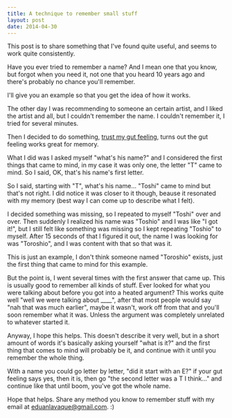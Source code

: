 ```yaml
---
title: A technique to remember small stuff
layout: post
date: 2014-04-30
---
```


This post is to share something that I've found quite useful, and seems to work
quite consistently.

Have you ever tried to remember a name? And I mean one that you know, but forgot
when you need it, not one that you heard 10 years ago and there's probably no
chance you'll remember.

I'll give you an example so that you get the idea of how it works.

The other day I was recommending to someone an certain artist, and I liked the
artist and all, but I couldn't remember the name. I couldn't remember it,
I tried for several minutes.

Then I decided to do something, [trust my gut
feeling](http://eduantech.com/2014/04/wtgfifm.html), turns out the gut feeling
works great for memory.

What I did was I asked myself "what's his name?" and I considered the first
things that came to mind, in my case it was only one, the letter "T" came to
mind. So I said, OK, that's his name's first letter.

So I said, starting with "T", what's his name... "Toshi" came to mind but that's
not right. I did notice it was closer to it though, beause it resonated with my
memory (best way I can come up to describe what I felt).

I decided something was missing, so I repeated to myself "Toshi" over and over.
Then suddenly I realized his name was "Toshio" and I was like "I got it!", but
I still felt like something was missing so I kept repeating "Toshio" to myself.
After 15 seconds of that I figured it out, the name I was looking for was
"Toroshio", and I was content with that so that was it.

This is just an example, I don't think someone named "Toroshio" exists, just the
first thing that came to mind for this example.

But the point is, I went several times with the first answer that came up. This
is usually good to remember all kinds of stuff. Ever looked for what you were
talking about before you got into a heated argument? This works quite well "well
we were talking about ____", after that most people would say "nah that was much
earlier", maybe it wasn't, work off from that and you'll soon remember what it
was. Unless the argument was completely unrelated to whatever started it.

Anyway, I hope this helps. This doesn't describe it very well, but in a short
amount of words it's basically asking yourself "what is it?" and the first thing
that comes to mind will probably be it, and continue with it until you remember
the whole thing.

With a name you could go letter by letter, "did it start with an E?" if your gut
feeling says yes, then it is, then go "the second letter was a T I think..." and
continue like that until boom, you've got the whole name.

Hope that helps. Share any method you know to remember stuff with my email at
<eduanlavaque@gmail.com>. :)
